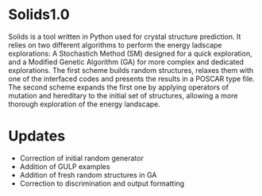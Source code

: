 # Solids1.0
Solids is a tool written in Python used for crystal structure prediction. It relies on two different algorithms to perform the energy ladscape 
explorations: A Stochastich Method (SM) designed for a quick exploration, and a Modified Genetic Algorithm (GA) for more 
complex and dedicated explorations. The first scheme builds random structures, relaxes them with one of the interfaced codes and presents 
the results in a POSCAR type file. The second scheme expands the first one by applying operators of mutation and hereditary to the initial set 
of structures, allowing a more thorough exploration of the energy landscape.

# Updates
- Correction of initial random generator
- Addition of GULP examples
- Addition of fresh random structures in GA
- Correction to discrimination and output formatting
